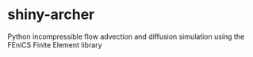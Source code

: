 shiny-archer
============

Python incompressible flow advection and diffusion simulation using the FEniCS Finite Element library
